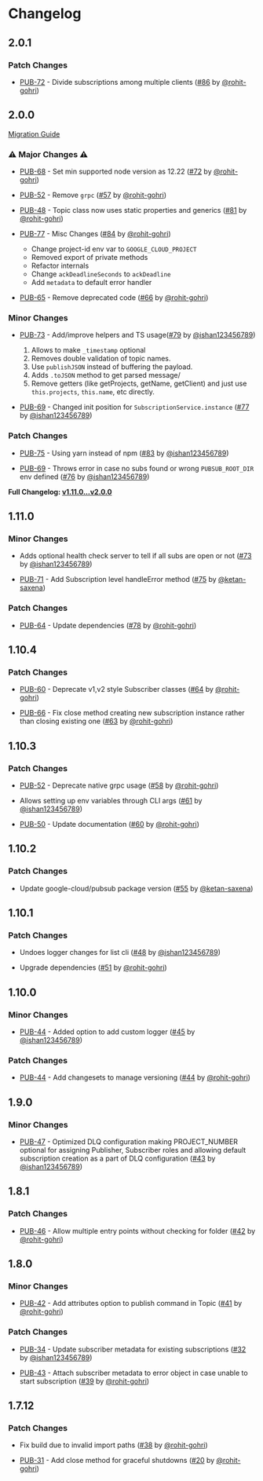 # Changelog

## 2.0.1

### Patch Changes

- [PUB-72](https://honesttech.atlassian.net/browse/PUB-72) - Divide subscriptions among multiple clients ([#86](https://github.com/deliveryhero/hfc-pubsub/pull/86) by [@rohit-gohri](https://github.com/rohit-gohri))

## 2.0.0

[Migration Guide](https://deliveryhero.github.io/hfc-pubsub/guides/migrating-to-v2)

### ⚠️ Major Changes ⚠️

- [PUB-68](https://honesttech.atlassian.net/browse/PUB-68) - Set min supported node version as 12.22 ([#72](https://github.com/deliveryhero/hfc-pubsub/pull/72) by [@rohit-gohri](https://github.com/rohit-gohri))

- [PUB-52](https://honesttech.atlassian.net/browse/PUB-52) - Remove `grpc` ([#57](https://github.com/deliveryhero/hfc-pubsub/pull/57) by [@rohit-gohri](https://github.com/rohit-gohri))

- [PUB-48](https://honesttech.atlassian.net/browse/PUB-48) - Topic class now uses static properties and generics ([#81](https://github.com/deliveryhero/hfc-pubsub/pull/81) by [@rohit-gohri](https://github.com/rohit-gohri))

- [PUB-77](https://honesttech.atlassian.net/browse/PUB-77) - Misc Changes ([#84](https://github.com/deliveryhero/hfc-pubsub/pull/84) by [@rohit-gohri](https://github.com/rohit-gohri))

  - Change project-id env var to `GOOGLE_CLOUD_PROJECT`
  - Removed export of private methods
  - Refactor internals
  - Change `ackDeadlineSeconds` to `ackDeadline`
  - Add `metadata` to default error handler

- [PUB-65](https://honesttech.atlassian.net/browse/PUB-65) - Remove deprecated code ([#66](https://github.com/deliveryhero/hfc-pubsub/pull/66) by [@rohit-gohri](https://github.com/rohit-gohri))

### Minor Changes

- [PUB-73](https://honesttech.atlassian.net/browse/PUB-73) - Add/improve helpers and TS usage([#79](https://github.com/deliveryhero/hfc-pubsub/pull/79) by [@ishan123456789](https://github.com/ishan123456789))

  1. Allows to make `_timestamp` optional
  2. Removes double validation of topic names.
  3. Use `publishJSON` instead of buffering the payload.
  4. Adds `.toJSON` method to get parsed message/
  5. Remove getters (like getProjects, getName, getClient) and just use `this.projects`, `this.name`, etc directly.

- [PUB-69](https://honesttech.atlassian.net/browse/PUB-69) - Changed init position for `SubscriptionService.instance` ([#77](https://github.com/deliveryhero/hfc-pubsub/pull/77) by [@ishan123456789](https://github.com/ishan123456789))

### Patch Changes

- [PUB-75](https://honesttech.atlassian.net/browse/PUB-75) - Using yarn instead of npm ([#83](https://github.com/deliveryhero/hfc-pubsub/pull/83) by [@ishan123456789](https://github.com/ishan123456789))

- [PUB-69](https://honesttech.atlassian.net/browse/PUB-69) - Throws error in case no subs found or wrong `PUBSUB_ROOT_DIR` env defined ([#76](https://github.com/deliveryhero/hfc-pubsub/pull/76) by [@ishan123456789](https://github.com/ishan123456789))

**Full Changelog: [v1.11.0...v2.0.0](https://github.com/deliveryhero/hfc-pubsub/compare/v1.11.0...v2.0.0)**

## 1.11.0

### Minor Changes

- Adds optional health check server to tell if all subs are open or not ([#73](https://github.com/deliveryhero/hfc-pubsub/pull/73) by [@ishan123456789](https://github.com/ishan123456789))

- [PUB-71](https://honesttech.atlassian.net/browse/PUB-71) - Add Subscription level handleError method ([#75](https://github.com/deliveryhero/hfc-pubsub/pull/75) by [@ketan-saxena](https://github.com/ketan-saxena))

### Patch Changes

- [PUB-64](https://honesttech.atlassian.net/browse/PUB-64) - Update dependencies ([#78](https://github.com/deliveryhero/hfc-pubsub/pull/78) by [@rohit-gohri](https://github.com/rohit-gohri))

## 1.10.4

### Patch Changes

- [PUB-60](https://honesttech.atlassian.net/browse/PUB-60) - Deprecate v1,v2 style Subscriber classes ([#64](https://github.com/deliveryhero/hfc-pubsub/pull/64) by [@rohit-gohri](https://github.com/rohit-gohri))

- [PUB-66](https://honesttech.atlassian.net/browse/PUB-66) - Fix close method creating new subscription instance rather than closing existing one ([#63](https://github.com/deliveryhero/hfc-pubsub/pull/63) by [@rohit-gohri](https://github.com/rohit-gohri))

## 1.10.3

### Patch Changes

- [PUB-52](https://honesttech.atlassian.net/browse/PUB-52) - Deprecate native grpc usage ([#58](https://github.com/deliveryhero/hfc-pubsub/pull/58) by [@rohit-gohri](https://github.com/rohit-gohri))

- Allows setting up env variables through CLI args ([#61](https://github.com/deliveryhero/hfc-pubsub/pull/61) by [@ishan123456789](https://github.com/ishan123456789))

- [PUB-50](https://honesttech.atlassian.net/browse/PUB-50) - Update documentation ([#60](https://github.com/deliveryhero/hfc-pubsub/pull/60) by [@rohit-gohri](https://github.com/rohit-gohri))

## 1.10.2

### Patch Changes

- Update google-cloud/pubsub package version ([#55](https://github.com/deliveryhero/hfc-pubsub/pull/55) by [@ketan-saxena](https://github.com/ketan-saxena))

## 1.10.1

### Patch Changes

- Undoes logger changes for list cli ([#48](https://github.com/deliveryhero/hfc-pubsub/pull/48) by [@ishan123456789](https://github.com/ishan123456789))

- Upgrade dependencies ([#51](https://github.com/deliveryhero/hfc-pubsub/pull/51) by [@rohit-gohri](https://github.com/rohit-gohri))

## 1.10.0

### Minor Changes

- [PUB-44](https://honesttech.atlassian.net/browse/PUB-44) - Added option to add custom logger ([#45](https://github.com/deliveryhero/hfc-pubsub/pull/45) by [@ishan123456789](https://github.com/ishan123456789))

### Patch Changes

- [PUB-44](https://honesttech.atlassian.net/browse/PUB-44) - Add changesets to manage versioning ([#44](https://github.com/deliveryhero/hfc-pubsub/pull/44) by [@rohit-gohri](https://github.com/rohit-gohri))

## 1.9.0

### Minor Changes

- [PUB-47](https://honesttech.atlassian.net/browse/PUB-47) - Optimized DLQ configuration making PROJECT_NUMBER optional for assigning Publisher, Subscriber roles and allowing default subscription creation as a part of DLQ configuration ([#43](https://github.com/deliveryhero/hfc-pubsub/pull/43) by [@ishan123456789](https://github.com/ishan123456789))

## 1.8.1

### Patch Changes

- [PUB-46](https://honesttech.atlassian.net/browse/PUB-46) - Allow multiple entry points without checking for folder ([#42](https://github.com/deliveryhero/hfc-pubsub/pull/42) by [@rohit-gohri](https://github.com/rohit-gohri))

## 1.8.0

### Minor Changes

- [PUB-42](https://honesttech.atlassian.net/browse/PUB-42) - Add attributes option to publish command in Topic ([#41](https://github.com/deliveryhero/hfc-pubsub/pull/41) by [@rohit-gohri](https://github.com/rohit-gohri))

### Patch Changes

- [PUB-34](https://honesttech.atlassian.net/browse/PUB-34) - Update subscriber metadata for existing subscriptions ([#32](https://github.com/deliveryhero/hfc-pubsub/pull/32) by [@ishan123456789](https://github.com/ishan123456789))

- [PUB-43](https://honesttech.atlassian.net/browse/PUB-43) - Attach subscriber metadata to error object in case unable to start subscription ([#39](https://github.com/deliveryhero/hfc-pubsub/pull/39) by [@rohit-gohri](https://github.com/rohit-gohri))

## 1.7.12

### Patch Changes

- Fix build due to invalid import paths ([#38](https://github.com/deliveryhero/hfc-pubsub/pull/38) by [@rohit-gohri](https://github.com/rohit-gohri))

- [PUB-31](https://honesttech.atlassian.net/browse/PUB-31) - Add close method for graceful shutdowns ([#20](https://github.com/deliveryhero/hfc-pubsub/pull/20) by [@rohit-gohri](https://github.com/rohit-gohri))
